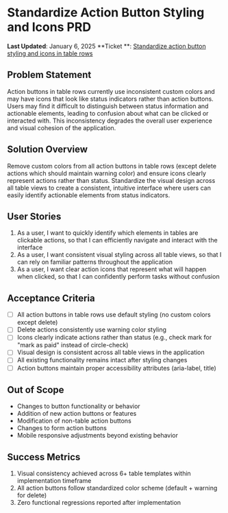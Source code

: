 # Standardize Action Button Styling and Icons PRD

**Last Updated**: January 6, 2025
**Ticket
**: [Standardize action button styling and icons in table rows](https://github.com/MarcinOrlowski/pyggy-expense-tracker/issues/12)

## Problem Statement

Action buttons in table rows currently use inconsistent custom colors and may have icons that look
like status indicators rather than action buttons. Users may find it difficult to distinguish
between status information and actionable elements, leading to confusion about what can be clicked
or interacted with. This inconsistency degrades the overall user experience and visual cohesion of
the application.

## Solution Overview

Remove custom colors from all action buttons in table rows (except delete actions which should
maintain warning color) and ensure icons clearly represent actions rather than status. Standardize
the visual design across all table views to create a consistent, intuitive interface where users can
easily identify actionable elements from status indicators.

## User Stories

1. As a user, I want to quickly identify which elements in tables are clickable actions, so that I
   can efficiently navigate and interact with the interface
2. As a user, I want consistent visual styling across all table views, so that I can rely on
   familiar patterns throughout the application
3. As a user, I want clear action icons that represent what will happen when clicked, so that I can
   confidently perform tasks without confusion

## Acceptance Criteria

- [ ] All action buttons in table rows use default styling (no custom colors except delete)
- [ ] Delete actions consistently use warning color styling
- [ ] Icons clearly indicate actions rather than status (e.g., check mark for "mark as paid" instead
  of circle-check)
- [ ] Visual design is consistent across all table views in the application
- [ ] All existing functionality remains intact after styling changes
- [ ] Action buttons maintain proper accessibility attributes (aria-label, title)

## Out of Scope

- Changes to button functionality or behavior
- Addition of new action buttons or features
- Modification of non-table action buttons
- Changes to form action buttons
- Mobile responsive adjustments beyond existing behavior

## Success Metrics

1. Visual consistency achieved across 6+ table templates within implementation timeframe
2. All action buttons follow standardized color scheme (default + warning for delete)
3. Zero functional regressions reported after implementation
